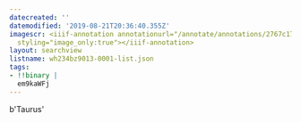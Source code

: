 ```yaml
---
datecreated: ''
datemodified: '2019-08-21T20:36:40.355Z'
imagescr: <iiif-annotation annotationurl="/annotate/annotations/2767c17e-1c48-4545-96e4-d02159ec20bb.json"
  styling="image_only:true"></iiif-annotation>
layout: searchview
listname: wh234bz9013-0001-list.json
tags:
- !!binary |
  em9kaWFj
---
```

b'Taurus'